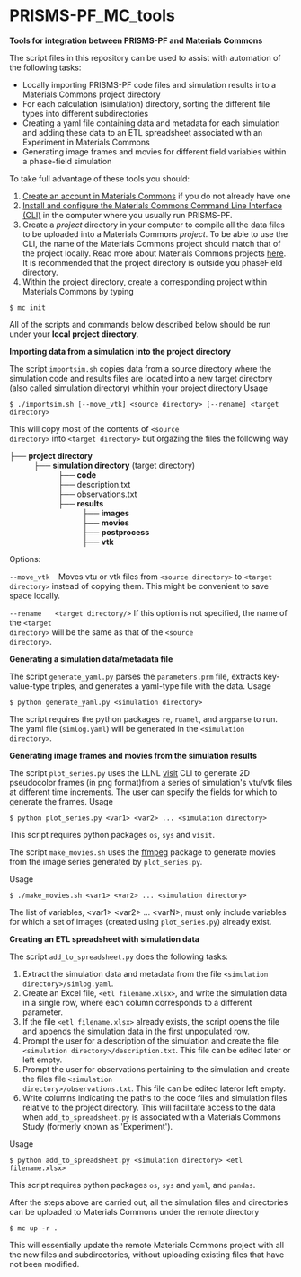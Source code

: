 # PRISMS-PF_MC_tools
**Tools for integration between PRISMS-PF and Materials Commons**

The script files in this repository can be used to assist with automation of the following tasks:
- Locally importing PRISMS-PF code files and simulation results into a Materials Commons project directory
- For each calculation (simulation) directory, sorting the different file types into different subdirectories
- Creating a yaml file containing data and metadata for each simulation and adding these data to an ETL spreadsheet associated with an Experiment in Materials Commons
- Generating image frames and movies for different field variables within a phase-field simulation

To take full advantage of these tools you should:

1) [Create an account in Materials Commons](https://materialscommons.org/register) if you do not already have one
2) [Install and configure the Materials Commons Command Line Interface (CLI)](https://materials-commons.github.io/materials-commons-cli/html/install.html) in the  computer where you usually run PRISMS-PF.
3) Create a *project* directory in your computer to compile all the data files to be uploaded into a Materials Commons *project*. To be able to use the CLI, the name of the Materials Commons project should match that of the project locally. Read more about Materials Commons projects [here](https://materialscommons.org/docs/docs/getting-started/). It is recommended that the project directory is outside you phaseField directory.
4) Within the project directory, create a corresponding project within Materials Commons by typing
```
$ mc init
```

All of the scripts and commands below described below should be run under your **local project directory**.

**Importing data from a simulation into the project directory**

The script <code>importsim.sh</code> copies data from a source directory where the simulation code and results files are located into a new target directory (also called simulation directory) whithin your project directory
Usage
```
$ ./importsim.sh [--move_vtk] <source directory> [--rename] <target directory>
```
This will copy most of the contents of <code>\<source directory\></code> into <code>\<target directory\></code> but orgazing the files the following way

├── **project directory** <br>
           ├── **simulation directory** (target directory) <br>
                      ├── **code** <br>
                      ├── description.txt <br>
                      ├── observations.txt <br>
                      ├── **results** <br>
                                 ├── **images** <br>
                                 ├── **movies** <br>
                                 ├── **postprocess** <br>
                                 ├── **vtk** <br>

Options:

<code>--move_vtk</code>    Moves vtu or vtk files from <code>\<source directory\></code> to <code>\<target directory\></code> instead of copying them. This might be convenient to save space locally.

<code>--rename</code>      <code>\<target directory/></code>  If this option is not specified, the name of the <code>\<target directory\></code> will be the same as that of the <code>\<source directory\></code>.

**Generating a simulation data/metadata file**

The script <code>generate_yaml.py</code> parses the <code>parameters.prm</code> file, extracts key-value-type triples, and generates a yaml-type file with the data.
Usage
```
$ python generate_yaml.py <simulation directory> 
```
The script requires the python packages <code>re</code>, <code>ruamel</code>, and <code>argparse</code> to run. The yaml file (<code>simlog.yaml</code>) will be generated in the <code>\<simulation directory\></code>.

**Generating image frames and movies from the simulation results**

The script <code>plot_series.py</code> uses the LLNL [visit](https://www.visitusers.org/index.php?title=Using_CLI) CLI to generate 2D pseudocolor frames (in png format)from a series of simulation's vtu/vtk files at different time increments. The user can specify the fields for which to generate the frames.
Usage
```
$ python plot_series.py <var1> <var2> ... <simulation directory>
```
This script requires python packages <code>os</code>, <code>sys</code> and <code>visit</code>.

The script <code>make_movies.sh</code> uses the [ffmpeg](https://ffmpeg.org/) package to generate movies from the image series generated by <code>plot_series.py</code>.

Usage
```
$ ./make_movies.sh <var1> <var2> ... <simulation directory>
```
The list of variables, \<var1\> \<var2\> ... \<varN\>, must only include variables for which a set of images (created using <code>plot_series.py</code>) already exist. 

**Creating an ETL spreadsheet with simulation data**

The script <code>add_to_spreadsheet.py</code> does the following tasks:
1) Extract the simulation data and metadata from the file <code>\<simulation directory\>/simlog.yaml</code>.
2) Create an Excel file, <code>\<etl filename.xlsx\></code>, and write the simulation data in a single row, where each column corresponds to a different parameter.
3) If the file <code>\<etl filename.xlsx\></code> already exists, the script opens the file and appends the simulation data in the first unpopulated row.
4) Prompt the user for a description of the simulation and create the file <code>\<simulation directory\>/description.txt</code>. This file can be edited later or left empty.
5) Prompt the user for observations pertaining to the simulation and create the files file <code>\<simulation directory\>/observations.txt</code>. This file can be edited lateror left empty.
6) Write columns indicating the paths to the code files and simulation files relative to the project directory. This will facilitate access to the data when <code>add_to_spreadsheet.py</code> is associated with a Materials Commons Study (formerly known as 'Experiment').

Usage
```
$ python add_to_spreadsheet.py <simulation directory> <etl filename.xlsx>
```
This script requires python packages <code>os</code>, <code>sys</code> and <code>yaml</code>, and <code>pandas</code>.

After the steps above are carried out, all the simulation files and directories can be uploaded to Materials Commons under the remote directory
```
$ mc up -r .
```
This will essentially update the remote Materials Commons project with all the new files and subdirectories, without uploading existing files that have not been modified.
